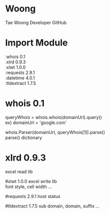 # Woong
Tae Woong Developer GitHub

# Import Module
 ːwhois 0.1<br>
 ːxlrd 0.9.3<br>
 ːxlwt 1.0.0<br>
 ːrequests 2.9.1<br>
 ːdatetime 4.0.1<br>
 ːtldextract 1.7.5<br>
 
# whois 0.1
queryWhois = whois.whois(domainUrl).query()<br>
ex) domainUrl = 'google.com'<p>
whois.Parser(domainUrl, queryWhois[1]).parse()<br>
parse() dictionary

# xlrd 0.9.3
excel read lib

#xlwt 1.0.0
excel write lib<br>
font style, cell width ...

#requests 2.9.1
host status

#tldextract 1.7.5
sub domain, domain, suffix ...




